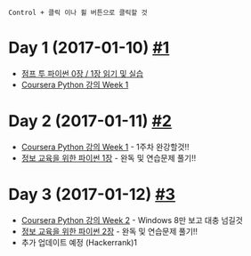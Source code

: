 ```
Control + 클릭 이나 휠 버튼으로 클릭할 것
```

# Day 1 (2017-01-10) [#1](https://github.com/myongjigo/start-to-python/issues/1)

 - [점프 투 파이썬 0장 / 1장 읽기 및 실습](https://wikidocs.net/book/1)
 - [Coursera Python 강의 Week 1](https://www.coursera.org/learn/python/supplement/WlvLt)

# Day 2 (2017-01-11) [#2](https://github.com/myongjigo/start-to-python/issues/2)
 - [Coursera Python 강의 Week 1](https://www.coursera.org/learn/python/supplement/WlvLt) - 1주차 완강할것!!
 - [정보 교육을 위한 파이썬 1장](http://www.pythonlearn.com/translations/KO/book_009_ko.pdf) - 완독 및 연습문제 풀기!!

# Day 3 (2017-01-12) [#3](https://github.com/myongjigo/start-to-python/issues/3)
 - [Coursera Python 강의 Week 2](https://www.coursera.org/learn/python/supplement/oEjgq/important-reading-using-python-in-this-class) - Windows 8만 보고 대충 넘길것
 - [정보 교육을 위한 파이썬 2장](http://www.pythonlearn.com/translations/KO/book_009_ko.pdf) - 완독 및 연습문제 풀기!!
 - 추가 업데이트 예정 (Hackerrank)1
